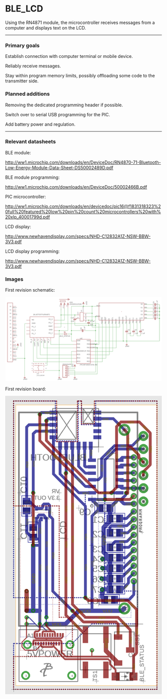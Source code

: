 # BLE_LCD
Using the RN4871 module, the microcontroller receives messages from a computer and displays text on the LCD.
___
### Primary goals
Establish connection with computer terminal or mobile device.

Reliably receive messages.

Stay within program memory limits, possibly offloading some code to the transmitter side.
### Planned additions
Removing the dedicated programming header if possible.

Switch over to serial USB programming for the PIC.

Add battery power and regulation.
___
### Relevant datasheets
BLE module:

http://ww1.microchip.com/downloads/en/DeviceDoc/RN4870-71-Bluetooth-Low-Energy-Module-Data-Sheet-DS50002489D.pdf

BLE module programming:

http://ww1.microchip.com/downloads/en/DeviceDoc/50002466B.pdf

PIC microcontroller:

http://ww1.microchip.com/downloads/en/devicedoc/pic16(l)f1831318323%20full%20featured%20low%20pin%20count%20microcontrollers%20with%20xlp_40001799d.pdf

LCD display:

http://www.newhavendisplay.com/specs/NHD-C12832A1Z-NSW-BBW-3V3.pdf

LCD display programming:

http://www.newhavendisplay.com/specs/NHD-C12832A1Z-NSW-BBW-3V3.pdf
### Images
First revision schematic:

![alt text](https://github.com/baoqt/BLE_LCD/blob/master/BLE_LCD_rev_1/rev_1_schematic.PNG)

First revision board:

![alt text](https://github.com/baoqt/BLE_LCD/blob/master/BLE_LCD_rev_1/rev_1_board.PNG)

